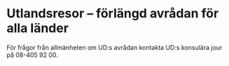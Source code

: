 # Utlandsresor – förlängd avrådan för alla länder

För frågor från allmänheten om UD:s avrådan kontakta UD:s konsulära jour på 08\-405 92 00\.
